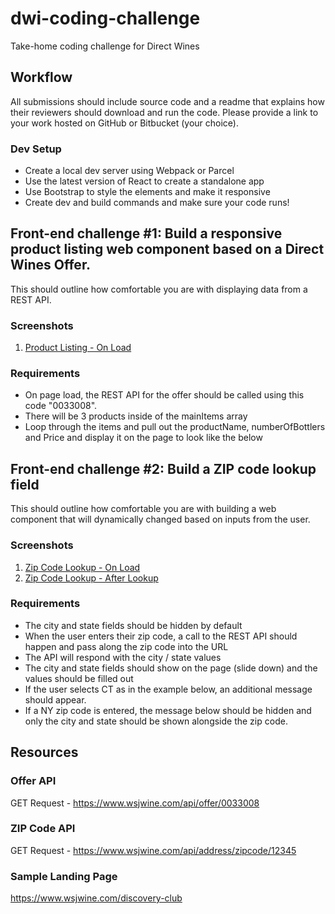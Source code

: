 # dwi-coding-challenge

Take-home coding challenge for Direct Wines

## Workflow

All submissions should include source code and a readme that explains how their reviewers should download and run the code. Please provide a link to your work hosted on GitHub or Bitbucket (your choice).

### Dev Setup

- Create a local dev server using Webpack or Parcel
- Use the latest version of React to create a standalone app
- Use Bootstrap to style the elements and make it responsive
- Create dev and build commands and make sure your code runs!

## Front-end challenge #1: Build a responsive product listing web component based on a Direct Wines Offer.

This should outline how comfortable you are with displaying data from a REST API.

### Screenshots

1. [Product Listing - On Load](https://www.dropbox.com/s/eyszs155u6ob2ul/Screenshot%202019-05-05%2008.34.08.png?dl=0)

### Requirements

- On page load, the REST API for the offer should be called using this code "0033008".
- There will be 3 products inside of the mainItems array
- Loop through the items and pull out the productName, numberOfBottlers and Price and display it on the page to look like the below

## Front-end challenge #2: Build a ZIP code lookup field

This should outline how comfortable you are with building a web component that will dynamically changed based on inputs from the user.

### Screenshots

1. [Zip Code Lookup - On Load](https://www.dropbox.com/s/7vj7swiujvp9ize/Screenshot%202019-05-05%2008.44.57.png?dl=0)
2. [Zip Code Lookup - After Lookup](https://www.dropbox.com/s/fa6fnqx9c09ixfh/Screenshot%202019-05-05%2008.46.12.png?dl=0)

### Requirements

- The city and state fields should be hidden by default
- When the user enters their zip code, a call to the REST API should happen and pass along the zip code into the URL
- The API will respond with the city / state values
- The city and state fields should show on the page (slide down) and the values should be filled out
- If the user selects CT as in the example below, an additional message should appear.
- If a NY zip code is entered, the message below should be hidden and only the city and state should be shown alongside the zip code.

## Resources

### Offer API

GET Request - https://www.wsjwine.com/api/offer/0033008

### ZIP Code API

GET Request - https://www.wsjwine.com/api/address/zipcode/12345

### Sample Landing Page

https://www.wsjwine.com/discovery-club
